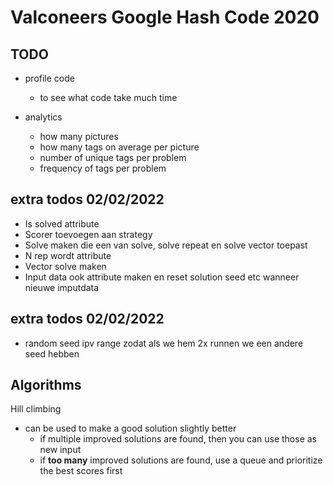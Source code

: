 # Valconeers Google Hash Code 2020

## TODO

- profile code
  - to see what code take much time 

- analytics
  - how many pictures
  - how many tags on average per picture
  - number of unique tags per problem
  - frequency of tags per problem


## extra todos 02/02/2022

- Is solved attribute
- Scorer toevoegen aan strategy
- Solve maken die een van solve, solve repeat en solve vector toepast
- N rep wordt attribute
- Vector solve maken
- Input data ook attribute maken en reset solution seed etc wanneer nieuwe imputdata

## extra todos 02/02/2022

- random seed ipv range zodat als we hem 2x runnen we een andere seed hebben

## Algorithms

Hill climbing
- can be used to make a good solution slightly better
  - if multiple improved solutions are found, then you can use those as new input
  - if __too many__ improved solutions are found, use a queue and prioritize the best scores first